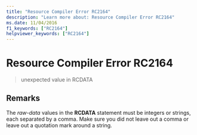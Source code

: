 ```yaml
---
title: "Resource Compiler Error RC2164"
description: "Learn more about: Resource Compiler Error RC2164"
ms.date: 11/04/2016
f1_keywords: ["RC2164"]
helpviewer_keywords: ["RC2164"]
---
```

# Resource Compiler Error RC2164

> unexpected value in RCDATA

## Remarks

The *raw-data* values in the **RCDATA** statement must be integers or strings, each separated by a comma. Make sure you did not leave out a comma or leave out a quotation mark around a string.
